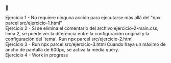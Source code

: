 👋

Ejercicio 1 - No requiere ninguna acción para ejecutarse más allá del "npx parcel src/ejercicio-1.html"  
Ejercicio 2 - Si se elimina el comentario del archivo ejercicio-2-main.css, línea 2, se puede ver la diferencia entre la configuración original y la configuración del 'tema'. Run npx parcel src/ejercicio-2.html  
Ejercicio 3 - Run npx parcel src/ejercicio-3.html Cuando haya un máximo de ancho de pantalla de 600px, se activa la media query.  
Ejercicio 4 - Work in progress